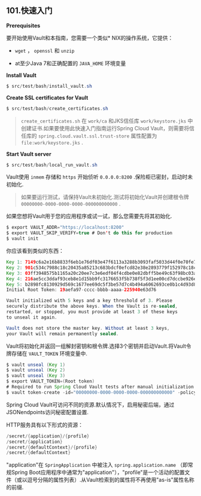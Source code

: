 ## 101.快速入门

**Prerequisites** 

要开始使用Vault和本指南，您需要一个类似* NIX的操作系统，它提供：

-  `wget` ， `openssl` 和 `unzip` 

- at至少Java 7和正确配置的 `JAVA_HOME` 环境变量

**Install Vault** 

```java
$ src/test/bash/install_vault.sh
```

**Create SSL certificates for Vault** 

```java
$ src/test/bash/create_certificates.sh
```

>  `create_certificates.sh` 在 `work/ca` 和JKS信任库 `work/keystore.jks` 中创建证书.如果要使用此快速入门指南运行Spring Cloud Vault，则需要将信任库的 `spring.cloud.vault.ssl.trust-store` 属性配置为 `file:work/keystore.jks` .

**Start Vault server** 

```java
$ src/test/bash/local_run_vault.sh
```

Vault使用 `inmem` 存储和 `https` 开始侦听 `0.0.0.0:8200` .保险柜已密封，启动时未初始化.

> 如果要运行测试，请保持Vault未初始化.测试将初始化Vault并创建根令牌 `00000000-0000-0000-0000-000000000000` .

如果您想将Vault用于您的应用程序或试一试，那么您需要先将其初始化.

```java
$ export VAULT_ADDR="https://localhost:8200"
$ export VAULT_SKIP_VERIFY=true # Don't do this for production
$ vault init
```

你应该看到类似的东西：

```java
Key 1: 7149c6a2e16b8833f6eb1e76df03e47f6113a3288b3093faf5033d44f0e70fe701
Key 2: 901c534c7988c18c20435a85213c683bdcf0efcd82e38e2893779f152978c18c02
Key 3: 03ff3948575b1165a20c20ee7c3e6edf04f4cdbe0e82dbff5be49c63f98bc03a03
Key 4: 216ae5cc3ddaf93ceb8e1d15bb9fc3176653f5b738f5f3d1ee00cd7dccbe926e04
Key 5: b2898fc8130929d569c1677ee69dc5f3be57d7c4b494a6062693ce0b1c4d93d805
Initial Root Token: 19aefa97-cccc-bbbb-aaaa-225940e63d76

Vault initialized with 5 keys and a key threshold of 3. Please
securely distribute the above keys. When the Vault is re-sealed,
restarted, or stopped, you must provide at least 3 of these keys
to unseal it again.

Vault does not store the master key. Without at least 3 keys,
your Vault will remain permanently sealed.
```

Vault将初始化并返回一组解封密钥和根令牌.选择3个密钥并启动Vault.将Vault令牌存储在 `VAULT_TOKEN` 环境变量中.

```java
$ vault unseal (Key 1)
$ vault unseal (Key 2)
$ vault unseal (Key 3)
$ export VAULT_TOKEN=(Root token)
# Required to run Spring Cloud Vault tests after manual initialization
$ vault token-create -id="00000000-0000-0000-0000-000000000000" -policy="root"
```

Spring Cloud Vault可访问不同的资源.默认情况下，启用秘密后端，通过JSONendpoints访问秘密配置设置.

HTTP服务具有以下形式的资源：

```java
/secret/{application}/{profile}
/secret/{application}
/secret/{defaultContext}/{profile}
/secret/{defaultContext}
```

"application"在 `SpringApplication` 中被注入 `spring.application.name` （即常规Spring Boot应用程序中通常为"application"），"profile"是一个活动的配置文件（或以逗号分隔的属性列表）.从Vault检索到的属性将不再使用"as-is"属性名称的前缀.
